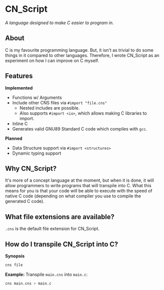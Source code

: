 # CN\_Script
*A language designed to make C easier to program in.*

## About
C is my favourite programming language.
But, it isn't as trivial to do some things in it compared to other languages.
Therefore, I wrote CN\_Script as an experiment on how I can improve on C myself.

## Features
**Implemented**
* Functions w/ Arguments
* Include other CNS files via `#import "file.cns"`
  * Nested includes are possible.
  * Also supports `#import <io>`, which allows making C libraries to import.
* Inline C
* Generates valid GNU89 Standard C code which compiles with `gcc`.

**Planned**
* Data Structure support via `#import <structures>`
* Dynamic typing support

## Why CN\_Script?
It's more of a concept language at the moment, but when it is done, it will
allow programmers to write programs that will transpile into C. What this means
for you is that your code will be able to execute with the speed of native C
code (depending on what compiler you use to compile the generated C code).

## What file extensions are available?
`.cns` is the default file extension for CN\_Script.

## How do I transpile CN\_Script into C?
**Synopsis**
```bash
cns file
```

**Example:** Transpile `main.cns` into `main.c`:

```bash
cns main.cns > main.c
```
